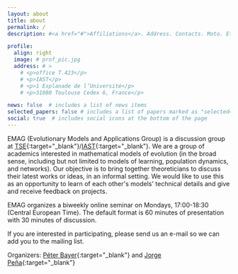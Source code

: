```yaml
---
layout: about
title: about
permalink: /
description: #<a href="#">Affiliations</a>. Address. Contacts. Moto. Etc.

profile:
  align: right
  image: # prof_pic.jpg
  address: # >
    # <p>office T.423</p>
    # <p>IAST</p>
    # <p>1 Esplanade de l’Université</p>
    # <p>31080 Toulouse Cedex 6, France</p>

news: false  # includes a list of news items
selected_papers: false # includes a list of papers marked as "selected={true}"
social: true  # includes social icons at the bottom of the page
---
```


EMAG (Evolutionary Models and Applications Group) is a discussion group at [TSE](https://www.tse-fr.eu/){:target="\_blank"}/[IAST](https://www.iast.fr/){:target="\_blank"}. We are a group of academics interested in mathematical models of evolution (in the broad sense, including but not limited to models of learning, population dynamics, and networks).
Our objective is to bring together theoreticians to discuss their latest works or ideas, in an informal setting.
We would like to use this as an opportunity to learn of each other's models' technical details and give and receive feedback on projects.

EMAG organizes a biweekly online seminar on Mondays, 17:00-18:30 (Central European Time).
The default format is 60 minutes of presentation with 30 minutes of discussion.

If you are interested in participating, please send us an e-mail so we can add you to the mailing list.

Organizers: [Péter Bayer](https://www.sites.google.com/view/peterbayer){:target="\_blank"} and [Jorge Peña](https://jorgeapenas.github.io/){:target="\_blank"}
